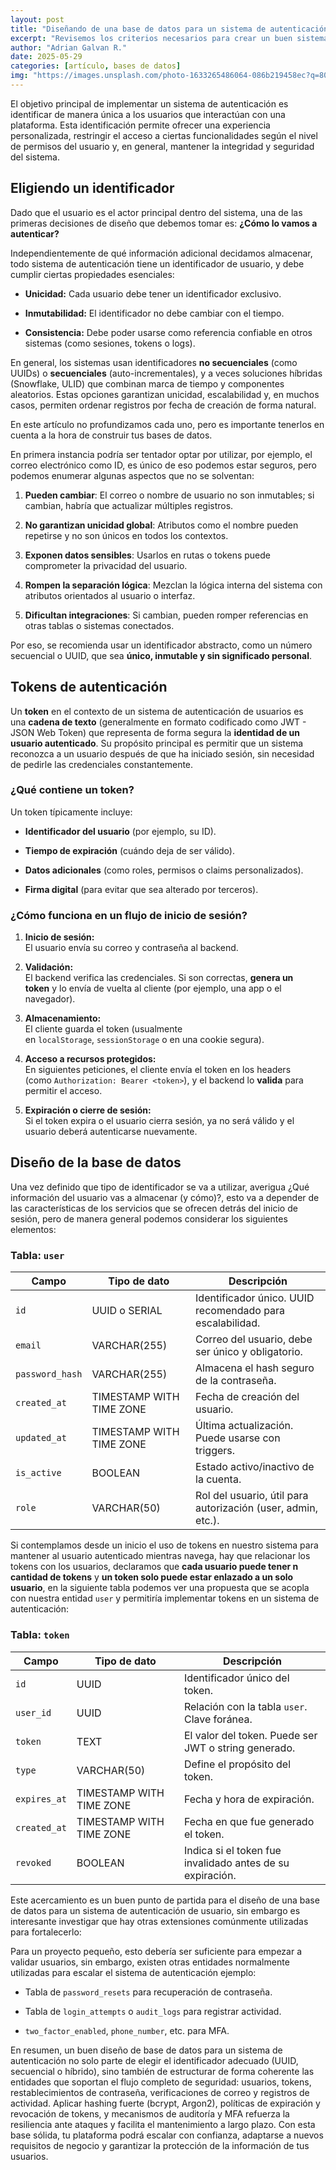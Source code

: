 ```yaml
---
layout: post
title: "Diseñando de una base de datos para un sistema de autenticación de usuario"
excerpt: "Revisemos los criterios necesarios para crear un buen sistema de autenticación"
author: "Adrian Galvan R."
date: 2025-05-29
categories: [artículo, bases de datos]
img: "https://images.unsplash.com/photo-1633265486064-086b219458ec?q=80&w=2670&auto=format&fit=crop&ixlib=rb-4.1.0&ixid=M3wxMjA3fDB8MHxwaG90by1wYWdlfHx8fGVufDB8fHx8fA%3D%3D"
---
```


El objetivo principal de implementar un sistema de autenticación es identificar de manera única a los usuarios que interactúan con una plataforma. Esta identificación permite ofrecer una experiencia personalizada, restringir el acceso a ciertas funcionalidades según el nivel de permisos del usuario y, en general, mantener la integridad y seguridad del sistema.
## Eligiendo un identificador

Dado que el usuario es el actor principal dentro del sistema, una de las primeras decisiones de diseño que debemos tomar es: **¿Cómo lo vamos a autenticar?** 

Independientemente de qué información adicional decidamos almacenar, todo sistema de autenticación tiene un identificador de usuario, y debe cumplir ciertas propiedades esenciales:

- **Unicidad:** Cada usuario debe tener un identificador exclusivo.
    
- **Inmutabilidad:** El identificador no debe cambiar con el tiempo.
    
- **Consistencia:** Debe poder usarse como referencia confiable en otros sistemas (como sesiones, tokens o logs).

En general, los sistemas usan identificadores **no secuenciales** (como UUIDs) o **secuenciales** (auto-incrementales), y a veces soluciones híbridas (Snowflake, ULID) que combinan marca de tiempo y componentes aleatorios. Estas opciones garantizan unicidad, escalabilidad y, en muchos casos, permiten ordenar registros por fecha de creación de forma natural.

En este artículo no profundizamos cada uno, pero es importante tenerlos en cuenta a la hora de construir tus bases de datos.

En primera instancia podría ser tentador optar por utilizar, por ejemplo, el correo electrónico como ID, es único de eso podemos estar seguros, pero podemos enumerar algunas aspectos que no se solventan:

1. **Pueden cambiar**: El correo o nombre de usuario no son inmutables; si cambian, habría que actualizar múltiples registros.
    
2. **No garantizan unicidad global**: Atributos como el nombre pueden repetirse y no son únicos en todos los contextos.
    
3. **Exponen datos sensibles**: Usarlos en rutas o tokens puede comprometer la privacidad del usuario.
    
4. **Rompen la separación lógica**: Mezclan la lógica interna del sistema con atributos orientados al usuario o interfaz.
    
5. **Dificultan integraciones**: Si cambian, pueden romper referencias en otras tablas o sistemas conectados.

Por eso, se recomienda usar un identificador abstracto, como un número secuencial o UUID, que sea **único, inmutable y sin significado personal**.

## Tokens de autenticación

Un **token** en el contexto de un sistema de autenticación de usuarios es una **cadena de texto** (generalmente en formato codificado como JWT - JSON Web Token) que representa de forma segura la **identidad de un usuario autenticado**. Su propósito principal es permitir que un sistema reconozca a un usuario después de que ha iniciado sesión, sin necesidad de pedirle las credenciales constantemente.
### ¿Qué contiene un token?

Un token típicamente incluye:

- **Identificador del usuario** (por ejemplo, su ID).
    
- **Tiempo de expiración** (cuándo deja de ser válido).
    
- **Datos adicionales** (como roles, permisos o claims personalizados).
    
- **Firma digital** (para evitar que sea alterado por terceros).

### ¿Cómo funciona en un flujo de inicio de sesión?

1. **Inicio de sesión:**  
    El usuario envía su correo y contraseña al backend.
    
2. **Validación:**  
    El backend verifica las credenciales. Si son correctas, **genera un token** y lo envía de vuelta al cliente (por ejemplo, una app o el navegador).
    
3. **Almacenamiento:**  
    El cliente guarda el token (usualmente en `localStorage`, `sessionStorage` o en una cookie segura).
    
4. **Acceso a recursos protegidos:**  
    En siguientes peticiones, el cliente envía el token en los headers (como `Authorization: Bearer <token>`), y el backend lo **valida** para permitir el acceso.
    
5. **Expiración o cierre de sesión:**  
    Si el token expira o el usuario cierra sesión, ya no será válido y el usuario deberá autenticarse nuevamente.

## Diseño de la base de datos

Una vez definido que tipo de identificador se va a utilizar,  averigua ¿Qué información del usuario vas a almacenar (y cómo)?, esto va a depender de las características de los servicios que se ofrecen detrás del inicio de sesión, pero de manera general podemos considerar los siguientes elementos:
### Tabla: `user`

| Campo           | Tipo de dato               | Descripción                                                  |
| --------------- | -------------------------- | ------------------------------------------------------------ |
| `id`            | UUID o SERIAL          | Identificador único. UUID recomendado para escalabilidad.    |
| `email`         | VARCHAR(255)             | Correo del usuario, debe ser único y obligatorio.            |
| `password_hash` | VARCHAR(255)             | Almacena el hash seguro de la contraseña.                    |
| `created_at`    | TIMESTAMP WITH TIME ZONE | Fecha de creación del usuario.                               |
| `updated_at`    | TIMESTAMP WITH TIME ZONE | Última actualización. Puede usarse con triggers.             |
| `is_active`     | BOOLEAN                  | Estado activo/inactivo de la cuenta.                         |
| `role`          | VARCHAR(50)              | Rol del usuario, útil para autorización (user, admin, etc.). |

Si contemplamos desde un inicio el uso de tokens en nuestro sistema para mantener al usuario autenticado mientras navega, hay que relacionar los tokens con los usuarios, declaramos que **cada usuario puede tener n cantidad de tokens** y **un token solo puede estar enlazado a un solo usuario**, en la siguiente tabla podemos ver una propuesta que se acopla con nuestra entidad `user` y permitiría implementar tokens en un sistema de autenticación:
### Tabla: `token`

| Campo        | Tipo de dato               | Descripción                                               |
| ------------ | -------------------------- | --------------------------------------------------------- |
| `id`         | UUID                     | Identificador único del token.                            |
| `user_id`    | UUID                     | Relación con la tabla `user`. Clave foránea.             |
| `token`      | TEXT                     | El valor del token. Puede ser JWT o string generado.      |
| `type`       | VARCHAR(50)              | Define el propósito del token.                            |
| `expires_at` | TIMESTAMP WITH TIME ZONE | Fecha y hora de expiración.                               |
| `created_at` | TIMESTAMP WITH TIME ZONE | Fecha en que fue generado el token.                       |
| `revoked`    | BOOLEAN                  | Indica si el token fue invalidado antes de su expiración. |

Este acercamiento es un buen punto de partida para el diseño de una base de datos para un sistema de autenticación de usuario, sin embargo es interesante investigar que hay otras extensiones comúnmente utilizadas para fortalecerlo:

Para un proyecto pequeño, esto debería ser suficiente para empezar a validar usuarios, sin embargo, existen otras entidades normalmente utilizadas para escalar el sistema de autenticación ejemplo:

- Tabla de `password_resets` para recuperación de contraseña.
    
- Tabla de `login_attempts` o `audit_logs` para registrar actividad.
    
- `two_factor_enabled`, `phone_number`, etc. para MFA.

En resumen, un buen diseño de base de datos para un sistema de autenticación no solo parte de elegir el identificador adecuado (UUID, secuencial o híbrido), sino también de estructurar de forma coherente las entidades que soportan el flujo completo de seguridad: usuarios, tokens, restablecimientos de contraseña, verificaciones de correo y registros de actividad. Aplicar hashing fuerte (bcrypt, Argon2), políticas de expiración y revocación de tokens, y mecanismos de auditoría y MFA refuerza la resiliencia ante ataques y facilita el mantenimiento a largo plazo. Con esta base sólida, tu plataforma podrá escalar con confianza, adaptarse a nuevos requisitos de negocio y garantizar la protección de la información de tus usuarios.